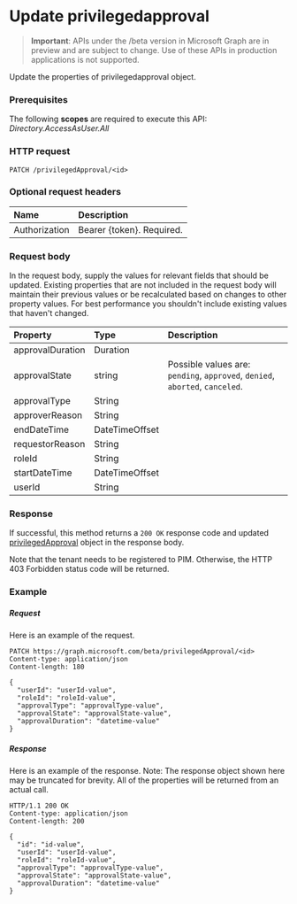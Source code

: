 # Update privilegedapproval

> **Important**: APIs under the /beta version in Microsoft Graph are in preview and are subject to change. Use of these APIs in production applications is not supported.

Update the properties of privilegedapproval object.
### Prerequisites
The following **scopes** are required to execute this API: _Directory.AccessAsUser.All_

### HTTP request
<!-- { "blockType": "ignored" } -->
```http
PATCH /privilegedApproval/<id>
```
### Optional request headers
| Name       | Description|
|:-----------|:-----------|
| Authorization  | Bearer {token}. Required. |

### Request body
In the request body, supply the values for relevant fields that should be updated. Existing properties that are not included in the request body will maintain their previous values or be recalculated based on changes to other property values. For best performance you shouldn't include existing values that haven't changed.

| Property	   | Type	|Description|
|:---------------|:--------|:----------|
|approvalDuration|Duration||
|approvalState|string| Possible values are: `pending`, `approved`, `denied`, `aborted`, `canceled`.|
|approvalType|String||
|approverReason|String||
|endDateTime|DateTimeOffset||
|requestorReason|String||
|roleId|String||
|startDateTime|DateTimeOffset||
|userId|String||

### Response
If successful, this method returns a `200 OK` response code and updated [privilegedApproval](../resources/privilegedapproval.md) object in the response body.

Note that the tenant needs to be registered to PIM. Otherwise, the HTTP 403 Forbidden status code will be returned.
### Example
##### Request
Here is an example of the request.
<!-- {
  "blockType": "request",
  "name": "update_privilegedapproval"
}-->
```http
PATCH https://graph.microsoft.com/beta/privilegedApproval/<id>
Content-type: application/json
Content-length: 180

{
  "userId": "userId-value",
  "roleId": "roleId-value",
  "approvalType": "approvalType-value",
  "approvalState": "approvalState-value",
  "approvalDuration": "datetime-value"
}
```
##### Response
Here is an example of the response. Note: The response object shown here may be truncated for brevity. All of the properties will be returned from an actual call.
<!-- {
  "blockType": "response",
  "truncated": true,
  "@odata.type": "microsoft.graph.privilegedApproval"
} -->
```http
HTTP/1.1 200 OK
Content-type: application/json
Content-length: 200

{
  "id": "id-value",
  "userId": "userId-value",
  "roleId": "roleId-value",
  "approvalType": "approvalType-value",
  "approvalState": "approvalState-value",
  "approvalDuration": "datetime-value"
}
```

<!-- uuid: 8fcb5dbc-d5aa-4681-8e31-b001d5168d79
2015-10-25 14:57:30 UTC -->
<!-- {
  "type": "#page.annotation",
  "description": "Update privilegedapproval",
  "keywords": "",
  "section": "documentation",
  "tocPath": ""
}-->